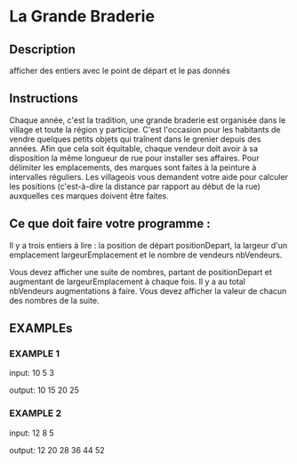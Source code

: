 #  La Grande Braderie 

## Description
afficher des entiers avec le point de départ et le pas donnés

## Instructions
Chaque année, c'est la tradition, une grande braderie est organisée dans le village et toute la région y participe. C'est l'occasion pour les habitants de vendre quelques petits objets qui traînent dans le grenier depuis des années. Afin que cela soit équitable, chaque vendeur doit avoir à sa disposition la même longueur de rue pour installer ses affaires. Pour délimiter les emplacements, des marques sont faites à la peinture à intervalles réguliers. Les villageois vous demandent votre aide pour calculer les positions (c'est-à-dire la distance par rapport au début de la rue) auxquelles ces marques doivent être faites.

## Ce que doit faire votre programme :
Il y a trois entiers à lire : la position de départ positionDepart, la largeur d'un emplacement largeurEmplacement et le nombre de vendeurs nbVendeurs.

Vous devez afficher une suite de nombres, partant de positionDepart et augmentant de largeurEmplacement à chaque fois. Il y a au total nbVendeurs augmentations à faire. Vous devez afficher la valeur de chacun des nombres de la suite.

## EXAMPLEs
### EXAMPLE 1

input:
10
5
3

output:
10
15
20
25

### EXAMPLE 2

input:
12
8
5

output:
12
20
28
36
44
52
